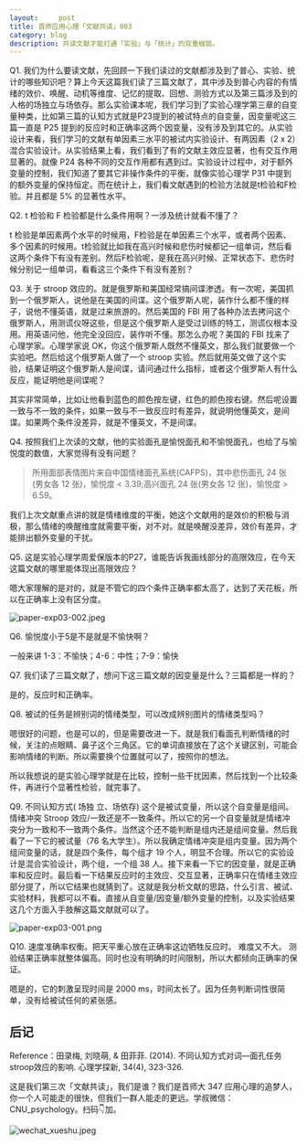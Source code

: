 ```yaml
---
layout:     post
title: 首师应用心理「文献共读」003
category: blog
description: 共读文献才能打通「实验」与「统计」的双重枷锁。
---
```


Q1. 我们为什么要读文献，先回顾一下我们读过的文献都涉及到了普心、实验、统计的哪些知识吧？算上今天这篇我们读了三篇文献了，其中涉及到普心内容的有情绪的效价、唤醒、动机等维度、记忆的提取、回想、测验方式以及第三篇涉及到的人格的场独立与场依存。那么实验课本呢，我们学习到了实验心理学第三章的自变量种类，比如第三篇的认知方式就是P23提到的被试特点的自变量，因变量呢这三篇一直是 P25 提到的反应时和正确率这两个因变量，没有涉及到其它的。从实验设计来看，我们学习的文献有单因素三水平的被试内实验设计、有两因素（2 x 2）混合实验设计。从实验结果上看，我们看到了有的文献主效应显著，也有交互作用显著的。就像 P24 各种不同的交互作用都有遇到过。实验设计过程中，对于额外变量的控制，我们知道了要其它非操作条件的平衡，就像实验心理学 P31 中提到的额外变量的保持恒定。而在统计上，我们看文献遇到的检验方法就是t检验和F检验。并且都是 5% 的显著性水平。

Q2. t 检验和 F 检验都是什么条件用啊？一涉及统计就看不懂了？

t 检验是单因素两个水平的时候用，F检验是在单因素三个水平，或者两个因素、多个因素的时候用。t检验就比如我在高兴时候和悲伤时候都记一组单词，然后看这两个条件下有没有差别。然后F检验呢，是我在高兴时候、正常状态下、悲伤时候分别记一组单词，看看这三个条件下有没有差别？

Q3. 关于 stroop 效应的。就是俄罗斯和美国经常搞间谍渗透。有一次呢，美国抓到一个俄罗斯人，说他是在美国的间谍。这个俄罗斯人呢，装作什么都不懂的样子，说他不懂英语，就是过来旅游的。然后美国的 FBI 用了各种办法去拷问这个俄罗斯人，用测谎仪呀这些，但是这个俄罗斯人是受过训练的特工，测谎仪根本没用。用英语问他，他完全没回应，装作听不懂。那怎么办呢？美国的 FBI 找来了心理学家。心理学家说 OK，你这个俄罗斯人既然不懂英文，那么我们就要做一个实验吧。然后给这个俄罗斯人做了一个 stroop 实验。然后就用英文做了这个实验，结果证明这个俄罗斯人是间谍，请问通过什么指标，或者这个俄罗斯人有什么反应，能证明他是间谍呢？

其实非常简单，比如让他看到蓝色的颜色按左键，红色的颜色按右键。然后呢设置一致与不一致的条件，如果一致与不一致反应时有差异，就说明他懂英文，是间谍。如果两个条件没差异，就是不懂英文，不是间谍。

Q4. 按照我们上次读的文献，他的实验面孔是愉悦面孔和不愉悦面孔，也给了与愉悦度的数值，大家觉得有没有问题？

> 所用面部表情图片来自中国情绪面孔系统(CAFPS)，其中悲伤面孔 24 张(男女各 12 张)，愉悦度 < 3.39;高兴面孔 24 张(男女各 12 张)，愉悦度 > 6.59。

我们上次文献重点讲的就是情绪维度的平衡，她这个文献用的是效价的积极与消极，那么情绪的唤醒维度就需要平衡，对不对。就是唤醒没差异，效价有差异，才能排出额外变量的干扰。

Q5. 这是实验心理学周爱保版本的P27，谁能告诉我画线部分的高限效应，在今天这篇文献的哪里能体现出高限效应？

嗯大家理解的是对的，就是不管它的四个条件正确率都太高了，达到了天花板，所以在正确率上没有区分度。

![paper-exp03-002.jpeg](http://pics.zapp926.top/cnu/paper-exp03-002.jpeg)

Q6. 愉悦度小于5是不是就是不愉快啊？

一般来讲 1-3：不愉快；4-6：中性；7-9：愉快

Q7. 我们读了三篇文献了，想问下这三篇文献的因变量是什么？三篇都是一样的？

是的，反应时和正确率。

Q8. 被试的任务是辨别词的情绪类型，可以改成辨别图片的情绪类型吗？

嗯很好的问题，也是可以的，但是需要改进一下。就是我们看面孔判断情绪的时候，关注的点眼睛、鼻子这个三角区。它的单词直接放在了这个关键区别，可能会影响情绪的判断。所以需要换个位置就可以了，按照你的想法。

所以我想说的是实验心理学就是在比较，控制一些干扰因素，然后找到一个比较条件，再进行个显著性检验，就完事了。

Q9. 不同认知方式( 场独 立、场依存)  这个是被试变量，所以这个自变量是组间。情绪冲突 Stroop 效应/一致还是不一致条件。所以它的另一个自变量就是情绪冲突分为一致和不一致两个条件。当然这个还不能判断是组内还是组间变量。然后我看了一下它的被试量（76 名大学生）。所以我确定情绪冲突是组内变量。因为两个组间变量的话，就是四个条件，每个组才 19 个人，明显不合理。所以它的实验设计是混合实验设计，两个组，一个组 38 人。接下来看一下它的因变量，就是正确率和反应时。最后看一下结果反应时的主效应、交互显著，正确率只在情绪主效应部分提了，所以它结果也就猜到了。这就是我分析文献的思路，什么引言、被试、实验材料，我都可以不看。直接从自变量/因变量/额外变量的控制，以及实验结果这几个方面入手肢解这篇文献就可以了。

![paper-exp03-001.png](http://pics.zapp926.top/cnu/paper-exp03-001.png)

Q10. 速度准确率权衡。把天平重心放在正确率这边牺牲反应时。 难度又不大。 测验结果正确率就整体偏高。同时也没有明确的时间限制，所以大都倾向正确率的保证。

嗯是的，它的刺激呈现时间是 2000 ms，时间太长了。因为任务判断词性很简单，没有给被试任何的紧张感。

## 后记

Reference：田录梅, 刘晓萌, & 田菲菲. (2014). 不同认知方式对词—面孔任务stroop效应的影响. 心理学探新, 34(4), 323-326.

这是我们第三次「文献共读」，我们是谁？我们是首师大 347 应用心理的追梦人，你一个人可能走的很快，但我们一群人能走的更远。学叔微信：CNU_psychology。扫码👇加。

![wechat_xueshu.jpeg](http://pics.zapp926.top/cnu/wechat_xueshu.jpeg)



